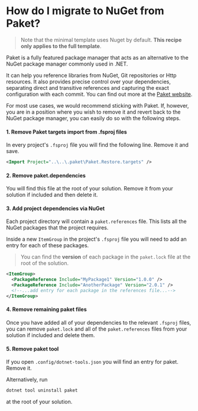 # How do I migrate to NuGet from Paket?

>  Note that the minimal template uses Nuget by default. **This recipe only applies to the full template**.

Paket is a fully featured package manager that acts as an alternative to the NuGet package manager commonly used in .NET.

It can help you reference libraries from NuGet, Git repositories or Http resources. It also provides precise control over your dependencies, separating direct and transitive references and capturing the exact configuration with each commit. You can find out more at the [Paket website](https://fsprojects.github.io/Paket/).

For most use cases, we would recommend sticking with Paket. If, however, you are in a position where you wish to remove it and revert back to the NuGet package manager, you can easily do so with the following steps.

#### 1. Remove Paket targets import from .fsproj files

In every project's `.fsproj` file you will find the following line. Remove it and save.

```xml
<Import Project="..\..\.paket\Paket.Restore.targets" />
```

#### 2. Remove paket.dependencies

You will find this file at the root of your solution. Remove it from your solution if included and then delete it.

#### 3. Add project dependencies via NuGet

Each project directory will contain a `paket.references` file. This lists all the NuGet packages that the project requires.

Inside a new `ItemGroup` in the project's `.fsproj` file you will need to add an entry for each of these packages.

> You can find the **version** of each package in the `paket.lock` file at the root of the solution.

```xml
<ItemGroup>
  <PackageReference Include="MyPackage1" Version="1.0.0" />
  <PackageReference Include="AnotherPackage" Version="2.0.1" />
  <!--...add entry for each package in the references file...-->
</ItemGroup>
```

#### 4. Remove remaining paket files

Once you have added all of your dependencies to the relevant `.fsproj` files, you can remove `paket.lock` and all of the `paket.references` files from your solution if included and delete them.

#### 5. Remove paket tool

If you open `.config/dotnet-tools.json` you will find an entry for paket. Remove it.

Alternatively, run 

```bash
dotnet tool uninstall paket
```
at the root of your solution.